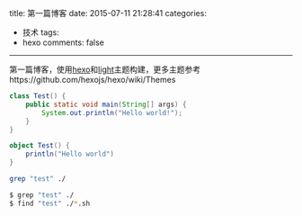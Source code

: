 title: 第一篇博客
date: 2015-07-11 21:28:41
categories:
- 技术
tags: 
- hexo
comments: false
---
第一篇博客，使用[hexo](http://hexo.io)和[light](https://hexo.io/hexo-theme-light/)主题构建，更多主题参考https://github.com/hexojs/hexo/wiki/Themes

``` java
class Test() {
	public static void main(String[] args) {
		System.out.println("Hello world!");
	}
}
```
``` scala
object Test() {
	println("Hello world")
}
```
``` bash
grep "test" ./
```
``` bash
$ grep "test" ./
$ find "test" ./*.sh
```